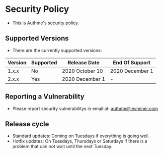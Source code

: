# Security Policy

-   This is Authme's security policy.

## Supported Versions

-   There are the currently supported versions:

| Version | Supported | Release Date    | End Of Support  |
| ------- | --------- | --------------- | --------------- |
| 1.x.x   | No        | 2020 October 10 | 2020 December 1 |
| 2.x.x   | Yes       | 2020 December 1 | -               |

## Reporting a Vulnerability

-   Please report security vulnerabilitys in email at: <authme@levminer.com>

## Release cycle

-   Standard updates: Coming on Tuesdays if everything is going well.
-   Hotfix updates: On Tuesdays, Thursdays or Saturdays if there is a problem that can not wait until the next Tuesday.

